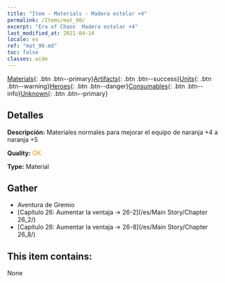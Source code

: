 ```yaml
---
title: "Item - Materials - Madera estelar +4"
permalink: /Items/mat_90/
excerpt: "Era of Chaos  Madera estelar +4"
last_modified_at: 2021-04-14
locale: es
ref: "mat_90.md"
toc: false
classes: wide
---
```

 [Materials](/es/Items/){: .btn .btn--primary}[Artifacts](/es/Items/Artifacts/){: .btn .btn--success}[Units](/es/Items/Units/){: .btn .btn--warning}[Heroes](/es/Items/Heroes/){: .btn .btn--danger}[Consumables](/es/Items/Consumables/){: .btn .btn--info}[Unknown](/es/Items/Unknown/){: .btn .btn--primary}

## Detalles
 **Descripción:** Materiales normales para mejorar el equipo de naranja +4 a naranja +5

 **Quality:** <span style="color: #FF8C00">OK</span>

 **Type:** Material

## Gather

*    Aventura de Gremio 
*    [Capítulo 26: Aumentar la ventaja -> 26-2](/es/Main Story/Chapter 26_2/) 
*    [Capítulo 26: Aumentar la ventaja -> 26-8](/es/Main Story/Chapter 26_8/) 

## This item contains:

  None

